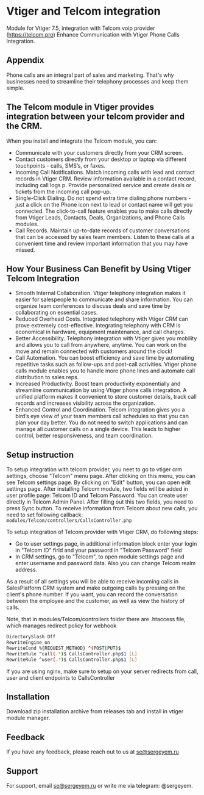 # Vtiger and Telcom integration

Module for Vtiger 7.5, integration with Telcom voip provider (https://telcom.pro)
Enhance Communication with Vtiger Phone Calls Integration.

## Appendix

Phone calls are an integral part of sales and marketing. That's why businesses need to streamline their telephony processes and keep them simple.

## The Telcom module in Vtiger provides integration between your telcom provider and the CRM.

When you install and integrate the Telcom module, you can:
- Communicate with your customers directly from your CRM screen.
- Contact customers directly from your desktop or laptop via different touchpoints - calls, SMS’s, or faxes.
- Incoming Call Notifications. Match incoming calls with lead and contact records in Vtiger CRM. Review information available in a contact record, including call logs p. Provide personalized service and create deals or tickets from the incoming call pop-up.
- Single-Click Dialing. Do not spend extra time dialing phone numbers - just a click on the Phone icon next to lead or contact name will get you connected. The click-to-call feature enables you to make calls directly from Vtiger Leads, Contacts, Deals, Organizations, and Phone Calls modules.
- Call Records. Maintain up-to-date records of customer conversations that can be accessed by sales team members. Listen to these calls at a convenient time and review important information that you may have missed.


## How Your Business Can Benefit by Using Vtiger Telcom Integration
- Smooth Internal Collaboration. Vtiger telephony integration makes it easier for salespeople to communicate and share information. You can organize team conferences to discuss deals and save time by collaborating on essential cases.
- Reduced Overhead Costs. Integrated telephony with Vtiger CRM can prove extremely cost-effective. Integrating telephony with CRM is economical in hardware, equipment maintenance, and call charges.
- Better Accessibility. Telephony integration with Vtiger gives you mobility and allows you to call from anywhere, anytime.  You can work on the move and remain connected with customers around the clock!
- Call Automation. You can boost efficiency and save time by automating repetitive tasks such as follow-ups and post-call activities. Vtiger phone calls module enables you to handle more phone lines and automate call distribution to sales reps.
- Increased Productivity. Boost team productivity exponentially and streamline communication by using Vtiger phone calls integration. A unified platform makes it convenient to store customer details, track call records and increases visibility across the organization.
- Enhanced Control and Coordination. Telcom integration gives you a bird’s eye view of your team members call schedules so that you can plan your day better. You do not need to switch applications and can manage all customer calls on a single device. This leads to higher control, better responsiveness, and team coordination.

## Setup instruction
To setup integration with telcom provider, you neet to go to vtiger crm settings, choose "Telcom" menu page. After clicking on this menu, you can see Telcom settings page. By clicking on "Edit" button, you can open edit settings page.
After installing Telcom module, two fields will be added in user profile page: Telcom ID and Telcom Password. You can create user directly in Telcom Admin Panel. After filling out this two fields, you need to press Sync button.
To receive information from Telcom about new calls, you need to set following callback: `modules/Telcom/controllers/CallsController.php`

To setup integration of Telcom provider with Vtiger CRM, do following steps:
* Go to user settings page, in additional information block enter your login in "Telcom ID" firld and your password in "Telcom Password" field
* In CRM settings, go to "Telcom", to open module settings page and enter username and password data. Also you can change Telcom realm address.

As a result of all settings you will be able to receive incoming calls in SalesPlatform CRM system and make outgoing calls by pressing on the client's phone number. If you want, you can record the conversation between the employee and the customer, as well as view the history of calls.

Note, that in modules/Telcom/controllers folder there are .htaccess file, which manages redirect policy for webhook
```bash
DirectorySlash Off
RewriteEngine on
RewriteCond %{REQUEST_METHOD} ^(POST|PUT)$
RewriteRule ^call(.*)$ CallsController.php$1 [L]
RewriteRule ^user(.*)$ CallsController.php$1 [L]
```

If you are using nginx, make sure to setup on your server redirects from call, user and client endpoints to CallsController


## Installation

Download zip installation archive from releases tab and install in vtiger module manager.


## Feedback

If you have any feedback, please reach out to us at se@sergeyem.ru


## Support

For support, email se@sergeyem.ru or write me via telegram: @sergeyem.



